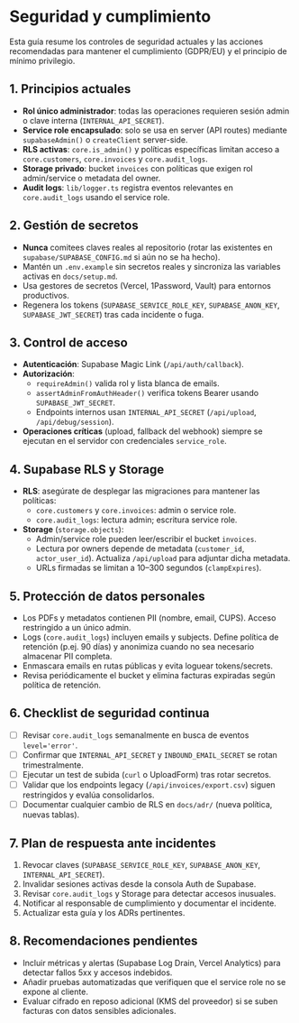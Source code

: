 # Seguridad y cumplimiento

Esta guía resume los controles de seguridad actuales y las acciones recomendadas para mantener el cumplimiento (GDPR/EU) y el principio de mínimo privilegio.

## 1. Principios actuales
- **Rol único administrador**: todas las operaciones requieren sesión admin o clave interna (`INTERNAL_API_SECRET`).
- **Service role encapsulado**: solo se usa en server (API routes) mediante `supabaseAdmin()` o `createClient` server-side.
- **RLS activas**: `core.is_admin()` y políticas específicas limitan acceso a `core.customers`, `core.invoices` y `core.audit_logs`.
- **Storage privado**: bucket `invoices` con políticas que exigen rol admin/service o metadata del owner.
- **Audit logs**: `lib/logger.ts` registra eventos relevantes en `core.audit_logs` usando el service role.

## 2. Gestión de secretos
- **Nunca** comitees claves reales al repositorio (rotar las existentes en `supabase/SUPABASE_CONFIG.md` si aún no se ha hecho).
- Mantén un `.env.example` sin secretos reales y sincroniza las variables activas en `docs/setup.md`.
- Usa gestores de secretos (Vercel, 1Password, Vault) para entornos productivos.
- Regenera los tokens (`SUPABASE_SERVICE_ROLE_KEY`, `SUPABASE_ANON_KEY`, `SUPABASE_JWT_SECRET`) tras cada incidente o fuga.

## 3. Control de acceso
- **Autenticación**: Supabase Magic Link (`/api/auth/callback`).
- **Autorización**:
  - `requireAdmin()` valida rol y lista blanca de emails.
  - `assertAdminFromAuthHeader()` verifica tokens Bearer usando `SUPABASE_JWT_SECRET`.
  - Endpoints internos usan `INTERNAL_API_SECRET` (`/api/upload`, `/api/debug/session`).
- **Operaciones críticas** (upload, fallback del webhook) siempre se ejecutan en el servidor con credenciales `service_role`.

## 4. Supabase RLS y Storage
- **RLS**: asegúrate de desplegar las migraciones para mantener las políticas:
  - `core.customers` y `core.invoices`: admin o service role.
  - `core.audit_logs`: lectura admin; escritura service role.
- **Storage** (`storage.objects`):
  - Admin/service role pueden leer/escribir el bucket `invoices`.
  - Lectura por owners depende de metadata (`customer_id`, `actor_user_id`). Actualiza `/api/upload` para adjuntar dicha metadata.
  - URLs firmadas se limitan a 10–300 segundos (`clampExpires`).

## 5. Protección de datos personales
- Los PDFs y metadatos contienen PII (nombre, email, CUPS). Acceso restringido a un único admin.
- Logs (`core.audit_logs`) incluyen emails y subjects. Define política de retención (p.ej. 90 días) y anonimiza cuando no sea necesario almacenar PII completa.
- Enmascara emails en rutas públicas y evita loguear tokens/secrets.
- Revisa periódicamente el bucket y elimina facturas expiradas según política de retención.

## 6. Checklist de seguridad continua
- [ ] Revisar `core.audit_logs` semanalmente en busca de eventos `level='error'`.
- [ ] Confirmar que `INTERNAL_API_SECRET` y `INBOUND_EMAIL_SECRET` se rotan trimestralmente.
- [ ] Ejecutar un test de subida (`curl` o UploadForm) tras rotar secretos.
- [ ] Validar que los endpoints legacy (`/api/invoices/export.csv`) siguen restringidos y evalúa consolidarlos.
- [ ] Documentar cualquier cambio de RLS en `docs/adr/` (nueva política, nuevas tablas).

## 7. Plan de respuesta ante incidentes
1. Revocar claves (`SUPABASE_SERVICE_ROLE_KEY`, `SUPABASE_ANON_KEY`, `INTERNAL_API_SECRET`).
2. Invalidar sesiones activas desde la consola Auth de Supabase.
3. Revisar `core.audit_logs` y Storage para detectar accesos inusuales.
4. Notificar al responsable de cumplimiento y documentar el incidente.
5. Actualizar esta guía y los ADRs pertinentes.

## 8. Recomendaciones pendientes
- Incluir métricas y alertas (Supabase Log Drain, Vercel Analytics) para detectar fallos 5xx y accesos indebidos.
- Añadir pruebas automatizadas que verifiquen que el service role no se expone al cliente.
- Evaluar cifrado en reposo adicional (KMS del proveedor) si se suben facturas con datos sensibles adicionales.
